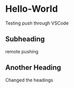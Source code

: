 # Hello-World
Testing push through VSCode

## Subheading

remote pushing

## Another Heading

Changed the headings
